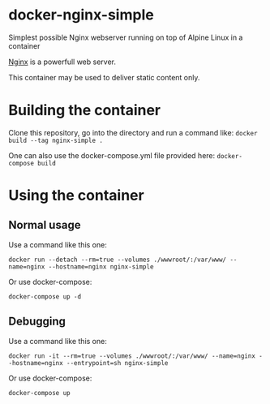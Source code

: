 # docker-nginx-simple
Simplest possible Nginx webserver running on top of Alpine Linux in a container

[Nginx](http://nginx.org) is a powerfull web server.

This container may be used to deliver static content only.

# Building the container

Clone this repository, go into the directory and run a command like: `docker build --tag nginx-simple .`

One can also use the docker-compose.yml file provided here: `docker-compose build`

# Using the container

## Normal usage

Use a command like this one:

  `docker run --detach --rm=true --volumes ./wwwroot/:/var/www/ --name=nginx --hostname=nginx nginx-simple`

Or use docker-compose:

  `docker-compose up -d`

## Debugging

Use a command like this one:

  `docker run -it --rm=true --volumes ./wwwroot/:/var/www/ --name=nginx --hostname=nginx --entrypoint=sh nginx-simple`

Or use docker-compose:

  `docker-compose up`


